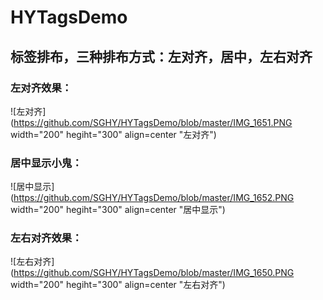 # HYTagsDemo
## 标签排布，三种排布方式：左对齐，居中，左右对齐

### 左对齐效果：
![左对齐](https://github.com/SGHY/HYTagsDemo/blob/master/IMG_1651.PNG width="200" hegiht="300"  align=center "左对齐")
### 居中显示小鬼：
![居中显示](https://github.com/SGHY/HYTagsDemo/blob/master/IMG_1652.PNG width="200" hegiht="300"  align=center "居中显示")
### 左右对齐效果：
![左右对齐](https://github.com/SGHY/HYTagsDemo/blob/master/IMG_1650.PNG width="200" hegiht="300"  align=center "左右对齐")
